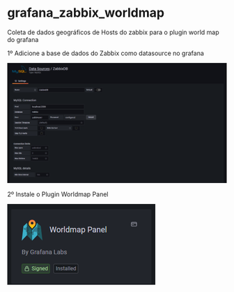# grafana_zabbix_worldmap
Coleta de dados geográficos de Hosts do zabbix para o plugin world map do grafana

1º Adicione a base de dados do Zabbix como datasource no grafana

![Alt text](/DataSource.png?raw=true)

2º Instale o Plugin Worldmap Panel

![Alt text](/worldmap.png?raw=true)
